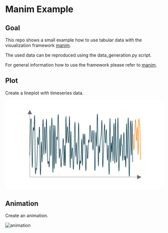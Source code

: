 # Manim Example

## Goal
This repo shows a small example how to use tabular data with the visualization framework [manim](https://www.manim.community/).

The used data can be reproduced using the data_generation.py script.

For general information how to use the framework please refer to [manim](https://www.manim.community/).

## Plot
Create a lineplot with timeseries data.

<img src="media/images/manim_viz/TimeSeriesPlot_ManimCE_v0.7.0.png" alt="ts" width=600>

## Animation
Create an animation.

![animation](media/videos/manim_viz/720p30/TimeSeriesAnimation.gif)

